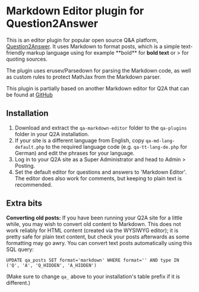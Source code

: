 
Markdown Editor plugin for Question2Answer
=================================================

This is an editor plugin for popular open source Q&A platform, [Question2Answer](http://www.question2answer.org). It uses Markdown to format posts, which is a simple text-friendly markup language using for example \*\*bold\*\* for **bold text** or \> for quoting sources.

The plugin uses erusev/Parsedown for parsing the Markdown code, as well as custom rules to
protect MathJax from the Markdown parser.

This plugin is partially based on another Markdown editor for Q2A that can be found at [GitHub](https://github.com/svivian/q2a-markdown-editor)


Installation
-------------------------------------------------

1. Download and extract the `qa-markdown-editor` folder to the `qa-plugins` folder in your Q2A installation.
2. If your site is a different language from English, copy `qa-md-lang-default.php` to the required language code (e.g. `qa-tt-lang-de.php` for German) and edit the phrases for your language.
3. Log in to your Q2A site as a Super Administrator and head to Admin > Posting.
4. Set the default editor for questions and answers to 'Markdown Editor'. The editor does also work for comments, but keeping to plain text is recommended.




Extra bits
-------------------------------------------------

**Converting old posts:** If you have been running your Q2A site for a little while, you may wish to convert old content to Markdown. This does not work reliably for HTML content (created via the WYSIWYG editor); it is pretty safe for plain text content, but check your posts afterwards as some formatting may go awry. You can convert text posts automatically using this SQL query:

    UPDATE qa_posts SET format='markdown' WHERE format='' AND type IN ('Q', 'A', 'Q_HIDDEN', 'A_HIDDEN')

(Make sure to change `qa_` above to your installation's table prefix if it is different.)

